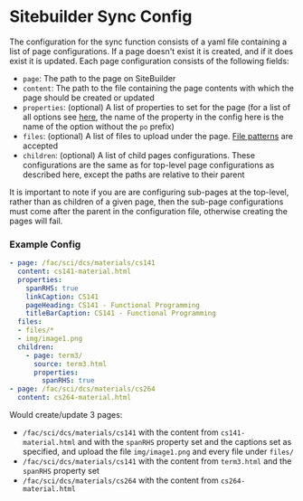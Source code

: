 # Sitebuilder Sync Config

The configuration for the sync function consists of a yaml file containing a list of page configurations. If a page doesn't exist it is created, and if it does exist it is updated. Each page configuration consists of the following fields:
- `page`: The path to the page on SiteBuilder
- `content`: The path to the file containing the page contents with which the page should be created or updated
- `properties`: (optional) A list of properties to set for the page (for a list of all options see [here](Types.md#pageoptions), the name of the property in the config here is the name of the option without the `po` prefix)
- `files`: (optional) A list of files to upload under the page. [File patterns](https://hackage.haskell.org/package/filepattern-0.1.2/docs/System-FilePattern.html#v:-63--61--61-) are accepted
- `children`: (optional) A list of child pages configurations. These configurations are the same as for top-level page configurations as described here, except the paths are relative to their parent

It is important to note if you are are configuring sub-pages at the top-level, rather than as children of a given page, then the sub-page configurations must come after the parent in the configuration file, otherwise creating the pages will fail.

### Example Config

```yaml
- page: /fac/sci/dcs/materials/cs141
  content: cs141-material.html
  properties:
    spanRHS: true
    linkCaption: CS141
    pageHeading: CS141 - Functional Programming
    titleBarCaption: CS141 - Functional Programming
  files:
  - files/*
  - img/image1.png
  children:
    - page: term3/
      source: term3.html
      properties:
        spanRHS: true
- page: /fac/sci/dcs/materials/cs264
  content: cs264-material.html
```

Would create/update 3 pages:
- `/fac/sci/dcs/materials/cs141` with the content from `cs141-material.html` and with the `spanRHS` property set and the captions set as specified, and upload the file `img/image1.png` and every file under `files/`
- `/fac/sci/dcs/materials/cs141` with the content from `term3.html` and the `spanRHS` property set
- `/fac/sci/dcs/materials/cs264` with the content from `cs264-material.html`
